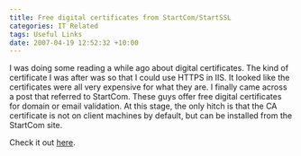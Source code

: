 ```yaml
---
title: Free digital certificates from StartCom/StartSSL
categories: IT Related
tags: Useful Links
date: 2007-04-19 12:52:32 +10:00
---
```


I was doing some reading a while ago about digital certificates. The kind of certificate I was after was so that I could use HTTPS in IIS. It looked like the certificates were all very expensive for what they are. I finally came across a post that referred to StartCom. These guys offer free digital certificates for domain or email validation. At this stage, the only hitch is that the CA certificate is not on client machines by default, but can be installed from the StartCom site.

Check it out [here][0].

[0]: http://cert.startcom.org/
